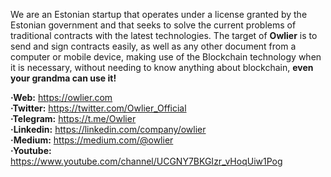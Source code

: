 We are an Estonian startup that operates under a license granted by the Estonian government and that seeks to solve the current problems of traditional contracts with the latest technologies.
The target of **Owlier** is to send and sign contracts easily, as well as any other document from a computer or mobile device, making use of the Blockchain technology when it is necessary, without needing to know anything about blockchain, **even your grandma can use it!**

**·Web:** https://owlier.com  
**·Twitter:** https://twitter.com/Owlier_Official  
**·Telegram:** https://t.me/Owlier  
**·Linkedin:** https://linkedin.com/company/owlier  
**·Medium:** https://medium.com/@owlier  
**·Youtube:** https://www.youtube.com/channel/UCGNY7BKGIzr_vHoqUiw1Pog  
